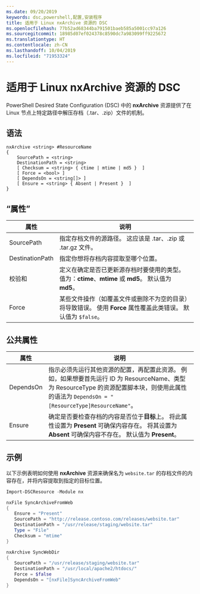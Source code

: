 ```yaml
---
ms.date: 09/20/2019
keywords: dsc,powershell,配置,安装程序
title: 适用于 Linux nxArchive 资源的 DSC
ms.openlocfilehash: 77b52ad68344ba791501baeb585a5001cc97a126
ms.sourcegitcommit: 18985d07ef024378c8590dc7a983099ff9225672
ms.translationtype: HT
ms.contentlocale: zh-CN
ms.lasthandoff: 10/04/2019
ms.locfileid: "71953324"
---
```

# <a name="dsc-for-linux-nxarchive-resource"></a>适用于 Linux nxArchive 资源的 DSC

PowerShell Desired State Configuration (DSC) 中的 **nxArchive** 资源提供了在 Linux 节点上特定路径中解压存档（.tar、.zip）文件的机制。

## <a name="syntax"></a>语法

```Syntax
nxArchive <string> #ResourceName
{
    SourcePath = <string>
    DestinationPath = <string>
    [ Checksum = <string> { ctime | mtime | md5 }  ]
    [ Force = <bool> ]
    [ DependsOn = <string[]> ]
    [ Ensure = <string> { Absent | Present }  ]
}
```

## <a name="properties"></a>“属性”

|属性 |说明 |
|---|---|
|SourcePath |指定存档文件的源路径。 这应该是 .tar、.zip 或 .tar.gz 文件。 |
|DestinationPath |指定你想将存档内容提取至哪个位置。 |
|校验和 |定义在确定是否已更新源存档时要使用的类型。 值为：**ctime**、**mtime** 或 **md5**。 默认值为 **md5**。 |
|Force |某些文件操作（如覆盖文件或删除不为空的目录）将导致错误。 使用 **Force** 属性覆盖此类错误。 默认值为 `$false`。 |

## <a name="common-properties"></a>公共属性

|属性 |说明 |
|---|---|
|DependsOn |指示必须先运行其他资源的配置，再配置此资源。 例如，如果想要首先运行 ID 为 ResourceName、类型为 ResourceType 的资源配置脚本块，则使用此属性的语法为 `DependsOn = "[ResourceType]ResourceName"`。 |
|Ensure |确定是否要检查存档的内容是否位于**目标**上。 将此属性设置为 **Present** 可确保内容存在。 将其设置为 **Absent** 可确保内容不存在。 默认值为 **Present**。 |

## <a name="example"></a>示例

以下示例表明如何使用 **nxArchive** 资源来确保名为 `website.tar` 的存档文件的内容存在，并将内容提取到指定的目标位置。

```powershell
Import-DSCResource -Module nx

nxFile SyncArchiveFromWeb
{
   Ensure = "Present"
   SourcePath = "http://release.contoso.com/releases/website.tar"
   DestinationPath = "/usr/release/staging/website.tar"
   Type = "File"
   Checksum = "mtime"
}

nxArchive SyncWebDir
{
   SourcePath = "/usr/release/staging/website.tar"
   DestinationPath = "/usr/local/apache2/htdocs/"
   Force = $false
   DependsOn = "[nxFile]SyncArchiveFromWeb"
}
```